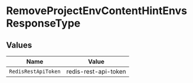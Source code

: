 # RemoveProjectEnvContentHintEnvsResponseType


## Values

| Name                 | Value                |
| -------------------- | -------------------- |
| `RedisRestApiToken`  | redis-rest-api-token |